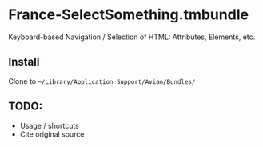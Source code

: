 France-SelectSomething.tmbundle
===============================

Keyboard-based Navigation / Selection of HTML: Attributes, Elements, etc.

Install
-------

Clone to `~/Library/Application Support/Avian/Bundles/`

TODO:
-----

* Usage / shortcuts
* Cite original source
